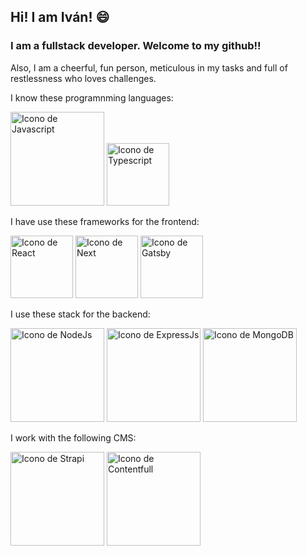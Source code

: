 ## Hi! I am Iván! 😄

<!--
**ivsp/ivsp** is a ✨ _special_ ✨ repository because its `README.md` (this file) appears on your GitHub profile.

Here are some ideas to get you started:

- 🔭 I’m currently working on ...
- 🌱 I’m currently learning ...
- 👯 I’m looking to collaborate on ...
- 🤔 I’m looking for help with ...
- 💬 Ask me about ...
- 📫 How to reach me: ...
- 😄 Pronouns: ...
- ⚡ Fun fact: ...
-->
### I am a fullstack developer. Welcome to my github!!

Also, I am a cheerful, fun person, meticulous in my tasks and full of restlessness who loves challenges.

I know these programnming languages:

  <image
  src="https://logos-world.net/wp-content/uploads/2023/02/JavaScript-Emblem.png"
  alt="Icono de Javascript"
  width="150"
  heigth="200"
  border-radius="50">
  <image
  src="https://cdn-icons-png.flaticon.com/512/5968/5968326.png"
  alt="Icono de Typescript"
  width="100"
  heigth="100">

I have use these frameworks for the frontend:
    
 <image
  src="https://cdn.freebiesupply.com/logos/large/2x/react-1-logo-png-transparent.png"
  alt="Icono de React"
  width="100"
  heigth="100"
  border-radius="50">
 <image
  src="https://miro.medium.com/v2/resize:fit:1000/1*KDMx1YspSrBcFJG-NDZgDg.png"
  alt="Icono de Next"
  width="100"
  heigth="150"
  border-radius="50">
 <image
  src="https://pbs.twimg.com/profile_images/1135999619781939201/HZ-pCQcP_400x400.png"
  alt="Icono de Gatsby"
  width="100"
  heigth="100"
  border-radius="50">

I use these stack for the backend:
   
<image
  src="https://www.svgrepo.com/download/376337/node-js.svg"
  alt="Icono de NodeJs"
  width="150"
  heigth="200"
  border-radius="50">
<image
  src="https://ih1.redbubble.net/image.438908244.6144/st,small,507x507-pad,600x600,f8f8f8.u2.jpg"
  alt="Icono de ExpressJs"
  width="150"
  heigth="200"
  border-radius="50">
<image
  src="https://cyclr.com/wp-content/uploads/2022/03/ext-553.png"
  alt="Icono de MongoDB"
  width="150"
  heigth="200"
  border-radius="50">

I work with the following CMS:
  
<image
  src="https://www.cmscritic.com/wp-content/uploads/2021/04/JPG.logo_.purple.white_-1.jpg"
  alt="Icono de Strapi"
  width="150"
  heigth="200"
  border-radius="50">
<image
  src="https://assets.stickpng.com/images/62c714c8b44be1961554a6d2.png"
  alt="Icono de Contentfull"
  width="150"
  heigth="200"
  border-radius="50">



